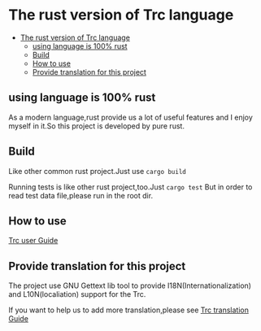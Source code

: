 # The rust version of Trc language

<!--toc:start-->

- [The rust version of Trc language](#the-rust-version-of-trc-language)
  - [using language is 100% rust](#using-language-is-100-rust)
  - [Build](#build)
  - [How to use](#how-to-use)
  - [Provide translation for this project](#provide-translation-for-this-project)
  <!--toc:end-->

## using language is 100% rust

As a modern language,rust provide us a lot of useful features and I enjoy myself in it.So this project is developed by pure rust.

## Build

Like other common rust project.Just use `cargo build`

Running tests is like other rust project,too.Just `cargo test`
But in order to read test data file,please run in the root dir.

## How to use

[Trc user Guide](docs/usage.md)

## Provide translation for this project

The project use GNU Gettext lib tool to provide I18N(Internationalization) and L10N(localiation) support for the Trc.

If you want to help us to add more translation,please see [Trc translation Guide](docs/developer/translation.md)
